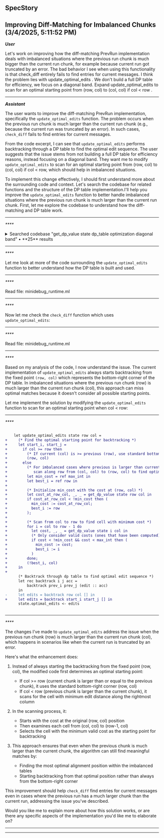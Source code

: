 ## SpecStory

## Improving Diff-Matching for Imbalanced Chunks (3/4/2025, 5:11:52 PM)

_**User**_

Let's work on improving how the diff-matching PrevRun implementation deals with imbalanced situations where the previous run chunk is much bigger than the current run chunk, for example because current run got truncated by an error. The bad behavior I see when using this functionality is that check_diff entirely fails to find entries for current messages. I think the problem lies with update_optimal_edits . We don't build a full DP table for efficiency, we focus on a diagonal band. Expand update_optimal_edits to scan for an optimal starting point from (row, col) to (col, col) if col < row .

---

_**Assistant**_

<think>The user wants to improve the diff-matching PrevRun implementation, specifically the `update_optimal_edits` function. The problem occurs when the previous run chunk is much larger than the current run chunk (e.g., because the current run was truncated by an error). In such cases, `check_diff` fails to find entries for current messages.

From the code excerpt, I can see that `update_optimal_edits` performs backtracking through a DP table to find the optimal edit sequence. The user suggests that the issue stems from not building a full DP table for efficiency reasons, instead focusing on a diagonal band. They want me to modify `update_optimal_edits` to scan for an optimal starting point from (row, col) to (col, col) if col < row, which should help in imbalanced situations.

To implement this change effectively, I should first understand more about the surrounding code and context. Let's search the codebase for related functions and the structure of the DP table implementation.</think>I'll help you improve the `update_optimal_edits` function to better handle imbalanced situations where the previous run chunk is much larger than the current run chunk. First, let me explore the codebase to understand how the diff-matching and DP table work.

---

_****_

<details>
            <summary>Searched codebase "get_dp_value state dp_table optimization diagonal band" • **25** results</summary>
        
| File | Lines |
|------|-------|
| `minidebug_runtime.ml` | L615-662 |
| `minidebug_runtime.ml` | L707-749 |
| `minidebug_runtime.ml` | L749-778 |
| `minidebug_runtime.ml` | L662-707 |
| `minidebug_runtime.ml` | L520-564 |
| `minidebug_runtime.ml` | L564-615 |
| `minidebug_runtime.ml` | L778-807 |
| `minidebug_runtime.ml` | L1099-1144 |
| `minidebug_runtime.ml` | L836-887 |
| `ppx_minidebug.ml` | L998-1043 |
| `ppx_minidebug.ml` | L963-998 |
| `ppx_minidebug.ml` | L1372-1417 |
| `ppx_minidebug.ml` | L1085-1134 |
| `minidebug_runtime.ml` | L1367-1404 |
| `minidebug_runtime.ml` | L1453-1484 |
| `ppx_minidebug.ml` | L796-839 |
| `ppx_minidebug.ml` | L930-963 |
| `ppx_minidebug.ml` | L1544-1580 |
| `minidebug_runtime.ml` | L1144-1166 |
| `minidebug_runtime.ml` | L807-836 |
| `ppx_minidebug.ml` | L65-109 |
| `test/test_debug_pp.expected.ml` | L87-129 |
| `minidebug_runtime.ml` | L990-1041 |
| `ppx_minidebug.ml` | L348-396 |
| `ppx_minidebug.ml` | L1601-1623 |

</details>

---

_****_

Let me look at more of the code surrounding the `update_optimal_edits` function to better understand how the DP table is built and used.

---

_****_

Read file: minidebug_runtime.ml

---

_****_

Now let me check the `check_diff` function which uses `update_optimal_edits`:

---

_****_

Read file: minidebug_runtime.ml

---

_****_

Based on my analysis of the code, I now understand the issue. The current implementation of `update_optimal_edits` always starts backtracking from the fixed point `(row, col)` which represents the bottom-right corner of the DP table. In imbalanced situations where the previous run chunk (row) is much larger than the current run chunk (col), this approach can miss optimal matches because it doesn't consider all possible starting points.

Let me implement the solution by modifying the `update_optimal_edits` function to scan for an optimal starting point when col < row:

---

_****_

```diff
  
    let update_optimal_edits state row col =
+     (* Find the optimal starting point for backtracking *)
+     let start_i, start_j =
+       if col >= row then
+         (* If current (col) is >= previous (row), use standard bottom-right corner *)
+         (row, col)
+       else
+         (* For imbalanced cases where previous is larger than current,
+            scan along row from (col, col) to (row, col) to find optimal starting point *)
+         let min_cost = ref max_int in
+         let best_i = ref row in
+         
+         (* Initialize min_cost with the cost at (row, col) *)
+         let cost_at_row_col, _, _ = get_dp_value state row col in
+         if cost_at_row_col < !min_cost then (
+           min_cost := cost_at_row_col;
+           best_i := row
+         );
+         
+         (* Scan from col to row to find cell with minimum cost *)
+         for i = col to row - 1 do
+           let cost, _, _ = get_dp_value state i col in
+           (* Only consider valid costs (ones that have been computed) *)
+           if cost < !min_cost && cost < max_int then (
+             min_cost := cost;
+             best_i := i
+           )
+         done;
+         (!best_i, col)
+     in
+     
      (* Backtrack through dp table to find optimal edit sequence *)
      let rec backtrack i j acc =
          backtrack prev_i prev_j (edit :: acc)
      in
-     let edits = backtrack row col [] in
+     let edits = backtrack start_i start_j [] in
      state.optimal_edits <- edits
  
```

---

_****_

The changes I've made to `update_optimal_edits` address the issue when the previous run chunk (row) is much larger than the current run chunk (col), which happens in scenarios like when the current run is truncated by an error.

Here's what the enhancement does:

1. Instead of always starting the backtracking from the fixed point (row, col), the modified code first determines an optimal starting point:
   - If col >= row (current chunk is larger than or equal to the previous chunk), it uses the standard bottom-right corner (row, col)
   - If col < row (previous chunk is larger than the current chunk), it scans for the cell with minimum edit distance along the rightmost column

2. In the scanning process, it:
   - Starts with the cost at the original (row, col) position
   - Then examines each cell from (col, col) to (row-1, col)
   - Selects the cell with the minimum valid cost as the starting point for backtracking

3. This approach ensures that even when the previous chunk is much larger than the current chunk, the algorithm can still find meaningful matches by:
   - Finding the most optimal alignment position within the imbalanced tables
   - Starting backtracking from that optimal position rather than always from the bottom-right corner

This improvement should help `check_diff` find entries for current messages even in cases where the previous run has a much larger chunk than the current run, addressing the issue you've described.

Would you like me to explain more about how this solution works, or are there any specific aspects of the implementation you'd like me to elaborate on?

---



---


